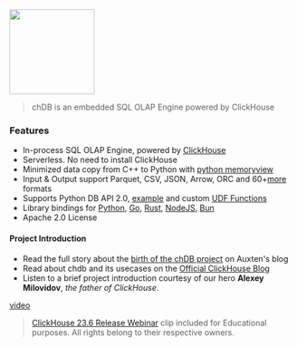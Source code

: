 <div align="left">
  <a href="https://chdb.io">
    <img src="https://github.com/chdb-io/chdb/raw/main/docs/_static/snake-chdb.png" height="150">
  </a>
</div>

> chDB is an embedded SQL OLAP Engine powered by ClickHouse

### Features
     
* In-process SQL OLAP Engine, powered by [ClickHouse](https://github.com/clickhouse/clickhouse)
* Serverless. No need to install ClickHouse
* Minimized data copy from C++ to Python with [python memoryview](https://docs.python.org/3/c-api/memoryview.html)
* Input & Output support Parquet, CSV, JSON, Arrow, ORC and 60+[more](https://clickhouse.com/docs/en/interfaces/formats) formats
* Supports Python DB API 2.0, [example](https://github.com/chdb-io/chdb/blob/main/dbapi.py) and custom [UDF Functions](https://github.com/chdb-io/chdb/blob/main/examples/udf.py)
* Library bindings for [Python](https://github.com/chdb-io/chdb), [Go](https://github.com/chdb-io/chdb-go), [Rust](https://github.com/chdb-io/chdb-rust), [NodeJS](https://github.com/chdb-io/chdb-node), [Bun](https://github.com/chdb-io/chdb-bun)
* Apache 2.0 License


#### Project Introduction

* Read the full story about the [birth of the chDB project](https://auxten.com/the-birth-of-chdb/) on Auxten's blog
* Read about chdb and its usecases on the [Official ClickHouse Blog](https://clickhouse.com/blog/welcome-chdb-to-clickhouse)
* Listen to a brief project introduction courtesy of our hero **Alexey Milovidov**, _the father of ClickHouse_.

[video](https://github.com/metrico/libchdb/assets/1423657/162b2a59-1e0d-4d03-b72a-f1d79a0c3d7b ':include :type=video :width=60%')

> [ClickHouse 23.6 Release Webinar](https://youtu.be/cuf_hYn7dqU?t=3059) clip included for Educational purposes. All rights belong to their respective owners.
